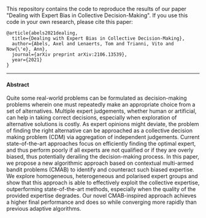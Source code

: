 This repository contains the code to reproduce the results of our paper "Dealing with Expert Bias in Collective Decision-Making". If you use this code in your own research, please cite this paper:

```
@article{abels2021dealing,
  title={Dealing with Expert Bias in Collective Decision-Making},
  author={Abels, Axel and Lenaerts, Tom and Trianni, Vito and Now{\'e}, Ann},
  journal={arXiv preprint arXiv:2106.13539},
  year={2021}
}
```
---------------------------------------
#### Abstract

Quite some real-world problems can be formulated as decision-making problems wherein one must repeatedly make an appropriate choice from a set of alternatives. Multiple expert judgements, whether human or artificial, can help in taking correct decisions, especially when exploration of alternative solutions is costly. As expert opinions might deviate, the problem of finding the right alternative can be approached as a collective decision making problem (CDM) via aggregation of independent judgements. 
Current state-of-the-art approaches focus on efficiently finding the optimal expert, and thus perform poorly if all experts are not qualified or if they are overly biased, thus potentially derailing the decision-making process. In this paper, we propose a new algorithmic approach based on contextual multi-armed bandit problems (CMAB) to identify and counteract such biased expertise. We explore homogeneous, heterogeneous and polarised expert groups and show that this approach is able to effectively exploit the collective expertise, outperforming state-of-the-art methods, especially when the quality of the provided expertise degrades. Our novel CMAB-inspired approach achieves a higher final performance and does so while converging more rapidly than previous adaptive algorithms.
